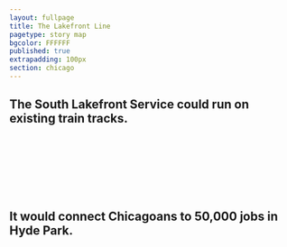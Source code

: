 ```yaml
---
layout: fullpage
title: The Lakefront Line
pagetype: story map
bgcolor: FFFFFF
published: true
extrapadding: 100px
section: chicago
---
```


<div class="mapstage"></div>

## The South Lakefront Service could run on existing train tracks.

<br><br><br><br><br><br>

## It would connect Chicagoans to 50,000 jobs in Hyde Park.
